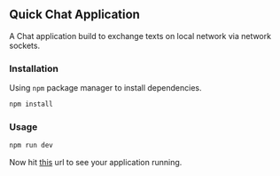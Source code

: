 ## Quick Chat Application

A Chat application build to exchange texts on local network via network sockets.

### Installation

Using `npm` package manager to install dependencies.
```bash
npm install
```

### Usage
```bash
npm run dev
```

Now hit [this](localhost:3000) url to see your application running.
